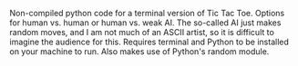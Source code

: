 Non-compiled python code for a terminal version of Tic Tac Toe.  Options for human vs. human or human vs. weak AI.  The so-called AI just makes random moves, and I am not much of an ASCII artist, so it is difficult to imagine the audience for this.  Requires terminal and Python to be installed on your machine to run.  Also makes use of Python's random module.
